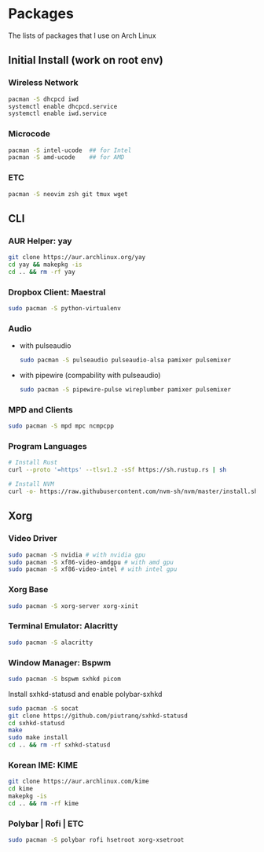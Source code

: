 # Packages
The lists of packages that I use on Arch Linux

## Initial Install (work on root env)

### Wireless Network
```sh
pacman -S dhcpcd iwd
systemctl enable dhcpcd.service
systemctl enable iwd.service
```

### Microcode
```sh
pacman -S intel-ucode  ## for Intel
pacman -S amd-ucode    ## for AMD
```

### ETC
```sh
pacman -S neovim zsh git tmux wget
```

## CLI

### AUR Helper: yay
```sh
git clone https://aur.archlinux.org/yay
cd yay && makepkg -is
cd .. && rm -rf yay
```

### Dropbox Client: Maestral
```sh
sudo pacman -S python-virtualenv
```

### Audio
- with pulseaudio
  ```sh
  sudo pacman -S pulseaudio pulseaudio-alsa pamixer pulsemixer
  ```
- with pipewire (compability with pulseaudio)
  ```sh
  sudo pacman -S pipewire-pulse wireplumber pamixer pulsemixer
  ```

### MPD and Clients
```sh
sudo pacman -S mpd mpc ncmpcpp
```

### Program Languages
```sh
# Install Rust
curl --proto '=https' --tlsv1.2 -sSf https://sh.rustup.rs | sh

# Install NVM
curl -o- https://raw.githubusercontent.com/nvm-sh/nvm/master/install.sh | bash
```

## Xorg

### Video Driver
```sh
sudo pacman -S nvidia # with nvidia gpu
sudo pacman -S xf86-video-amdgpu # with amd gpu
sudo pacman -S xf86-video-intel # with intel gpu
```

### Xorg Base
```sh
sudo pacman -S xorg-server xorg-xinit
```

### Terminal Emulator: Alacritty
```sh
sudo pacman -S alacritty
```

### Window Manager: Bspwm
```sh
sudo pacman -S bspwm sxhkd picom
```

Install sxhkd-statusd and enable polybar-sxhkd
```sh
sudo pacman -S socat
git clone https://github.com/piutranq/sxhkd-statusd
cd sxhkd-statusd
make
sudo make install
cd .. && rm -rf sxhkd-statusd
```

### Korean IME: KIME
```sh
git clone https://aur.archlinux.com/kime
cd kime
makepkg -is
cd .. && rm -rf kime
```

### Polybar | Rofi | ETC
```sh
sudo pacman -S polybar rofi hsetroot xorg-xsetroot
```

<!-- vim:wrap! -->

